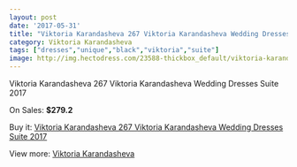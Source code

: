 ```yaml
---
layout: post
date: '2017-05-31'
title: "Viktoria Karandasheva 267 Viktoria Karandasheva Wedding Dresses Suite 2017"
category: Viktoria Karandasheva
tags: ["dresses","unique","black","viktoria","suite"]
image: http://img.hectodress.com/23588-thickbox_default/viktoria-karandasheva-267-viktoria-karandasheva-wedding-dresses-suite-2013.jpg
---
```

Viktoria Karandasheva 267 Viktoria Karandasheva Wedding Dresses Suite 2017

On Sales: **$279.2**
<a href="https://www.hectodress.com/viktoria-karandasheva/10908-viktoria-karandasheva-267-viktoria-karandasheva-wedding-dresses-suite-2013.html"><amp-img layout="responsive" width="600" height="600" src="//img.hectodress.com/23588-thickbox_default/viktoria-karandasheva-267-viktoria-karandasheva-wedding-dresses-suite-2013.jpg" alt="Viktoria Karandasheva 267 Viktoria Karandasheva Wedding Dresses Suite 2017 0" /></a>
<a href="https://www.hectodress.com/viktoria-karandasheva/10908-viktoria-karandasheva-267-viktoria-karandasheva-wedding-dresses-suite-2013.html"><amp-img layout="responsive" width="600" height="600" src="//img.hectodress.com/23589-thickbox_default/viktoria-karandasheva-267-viktoria-karandasheva-wedding-dresses-suite-2013.jpg" alt="Viktoria Karandasheva 267 Viktoria Karandasheva Wedding Dresses Suite 2017 1" /></a>

Buy it: [Viktoria Karandasheva 267 Viktoria Karandasheva Wedding Dresses Suite 2017](https://www.hectodress.com/viktoria-karandasheva/10908-viktoria-karandasheva-267-viktoria-karandasheva-wedding-dresses-suite-2013.html "Viktoria Karandasheva 267 Viktoria Karandasheva Wedding Dresses Suite 2017")

View more: [Viktoria Karandasheva](https://www.hectodress.com/174-viktoria-karandasheva "Viktoria Karandasheva")